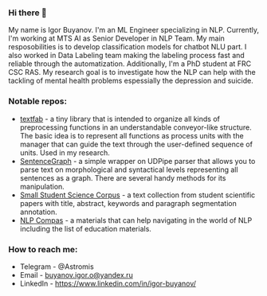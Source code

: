 ### Hi there 👋

My name is Igor Buyanov. I'm an ML Engineer specializing in NLP. Currently, I'm working at MTS AI as Senior Developer in NLP Team. My main resposobilities is to develop classification models for chatbot NLU part. I also worked in Data Labeling team making the labeling process fast and reliable through the automatization.
Additionally, I'm a PhD student at FRC CSC RAS. My research goal is to investigate how the NLP can help with the tackling of mental health problems espessially the depression and suicide. 

### Notable repos:
- [textfab](https://github.com/Astromis/textfab) - a tiny library that is intended to organize all kinds of preprocessing functions in an understandable conveyor-like structure. The basic idea is to represent all functions as process units with the manager that can guide the text through the user-defined sequence of units. Used in my research.
- [SentenceGraph](https://github.com/Astromis/SentenceGraph) - a simple wrapper on UDPipe parser that allows you to parse text on morphological and syntactical levels representing all sentences as a graph. There are several handy methods for its manipulation.
- [Small Student Science Corpus](https://github.com/Astromis/Small-Student-Science-Corpus) - a text collection from student scientific papers with title, abstract, keywords and paragraph segmentation annotation.
- [NLP Compas](https://github.com/Astromis/nlp-compass) - a materials that can help navigating in the world of NLP including the list of education materials. 

### How to reach me:
- Telegram - @Astromis
- Email - buyanov.igor.o@yandex.ru
- LinkedIn - https://www.linkedin.com/in/igor-buyanov/
<!--
**Astromis/Astromis** is a ✨ _special_ ✨ repository because its `README.md` (this file) appears on your GitHub profile.

Here are some ideas to get you started:

- 🔭 I’m currently working on ...
- 🌱 I’m currently learning ...
- 👯 I’m looking to collaborate on ...
- 🤔 I’m looking for help with ...
- 💬 Ask me about ...
- 📫 How to reach me: ...
- 😄 Pronouns: ...
- ⚡ Fun fact: ...
-->
